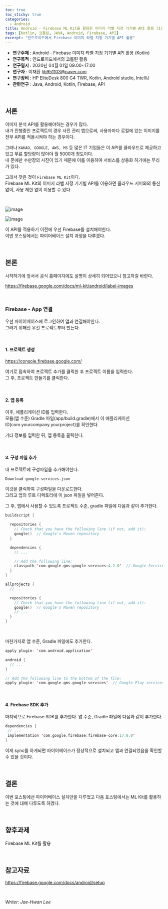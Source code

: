 ```yaml
---
toc: true
toc_sticky: true
categories:
  - Android
title: Android - Firebase ML Kit을 활용한 이미지 라벨 지정 기기별 API 활용 (1)(Kotlin)
tags: [Kotlin, 코틀린, JAVA, Android, Firebase, API]
excerpt: "안드로이드에서 Firebase 이미지 라벨 지정 기기별 API 활용"
---
```


* **연구주제** : Android - Firebase 이미지 라벨 지정 기기별 API 활용 (Kotlin)
* **연구목적** : 안드로이드에서의 코틀린 활용
* **연구일시** : 2020년 04월 01일 09:00~17:00
* **연구자** : 이재환 <ljh951103@naver.com>
* **연구장비** : HP EliteDesk 800 G4 TWR, Kotlin, Android studio, IntelliJ
* **관련연구** : Java, Android, Kotlin, Firebase, API

<br>

## 서론

이미지 분석 API를 활용해야하는 경우가 많다.  
내가 진행중인 프로젝트의 경우 사진 관리 앱으로써, 사용자마다 로컬에 있는 이미지를 전부 API를 적용시켜야 하는 경우이다. 

그러나 `KAKAO, GOOGLE, AWS, MS` 등 많은 IT 기업들은 이 API를 클라우드로 제공하고 있고 무료 할당량이 많아야 월 5000개 정도이다.  
내 폰에만 수만장의 사진이 있기 때문에 이를 이용하여 서비스를 상용화 하기에는 무리가 있다.

그래서 찾은 것이 `Firebase ML Kit`이다.  
Firebase ML Kit의 이미지 라벨 지정 기기별 API를 이용하면 클라우드 서버와의 통신없이, 사용 제한 없이 이용할 수 있다.

<br>

![image](https://user-images.githubusercontent.com/57826388/76699068-f495e280-66ec-11ea-8510-53e8609802f4.png)

![image](https://user-images.githubusercontent.com/57826388/76699039-9963f000-66ec-11ea-89ed-203c4b0ea0b5.png)

이 API를 적용하기 이전에 우선 Firebase를 설치해야한다.  
이번 포스팅에서는 파이어베이스 설치 과정을 다루겠다.

<br>

## 본론

시작하기에 앞서서 공식 홈페이지에도 설명이 상세히 되어있으니 참고하길 바란다.

https://firebase.google.com/docs/ml-kit/android/label-images

<br>

### **Firebase - App 연결**

우선 파이어베이스에 로그인하여 앱과 연결해야한다.  
그러기 위해선 우선 프로젝트부터 만든다.

<br>

#### **1. 프로젝트 생성**

https://console.firebase.google.com/

여기로 접속하여 프로젝트 추가를 클릭한 후 프로젝트 이름을 입력한다.  
그 후, 프로젝트 만들기를 클릭한다.

<br>

#### **2. 앱 등록**

이후, 애플리케이션 ID를 입력한다.  
모듈(앱 수준) Gradle 파일(app/build.gradle)에서 이 애플리케이션 ID(com.yourcompany.yourproject)를 확인한다.

기타 정보를 입력한 뒤, 앱 등록을 클릭한다.

<br>

#### **3. 구성 파일 추가**

내 프로젝트에 구성파일을 추가해야한다. 

`Download google-services.json`

이것을 클릭하여 구성파일을 다운로드한다.  
그리고 앱의 루트 디렉토리에 이 json 파일을 넣어준다.

그 후, 앱에서 사용할 수 있도록 프로젝트 수준, gradle 파일에 다음과 같이 추가한다.

````kotlin
buildscript {

  repositories {
    // Check that you have the following line (if not, add it):
    google()  // Google's Maven repository
  }

  dependencies {
    // ...

    // Add the following line:
    classpath 'com.google.gms:google-services:4.2.0'  // Google Services plugin
  }
}

allprojects {
  // ...

  repositories {
    // Check that you have the following line (if not, add it):
    google()  // Google's Maven repository
    // ...
  }
}
````

<br>

마찬가지로 앱 수준, Gradle 파일에도 추가한다.

````kotlin
apply plugin: 'com.android.application'

android {
  // ...
}

// Add the following line to the bottom of the file:
apply plugin: 'com.google.gms.google-services'  // Google Play services Gradle plugin
````

<br>

#### **4. Firebase SDK 추가**

마지막으로 Firebase SDK를 추가한다. 앱 수준, Gradle 파일에 다음과 같이 추가한다.

````kotlin
dependencies {
 // ...
 implementation 'com.google.firebase:firebase-core:17.0.0'
}
````

이제 sync를 하게되면 파이어베이스가 정상적으로 설치되고 앱과 연결되었음을 확인할 수 있을 것이다.

<br>

## 결론

이번 포스팅에선 파이어베이스 설치만을 다루었고 다음 포스팅에서는 ML Kit를 활용하는 것에 대해 다루도록 하겠다.

<br>

## 향후과제

Firebase ML Kit를 활용

<br>

## 참고자료

<https://firebase.google.com/docs/android/setup>

<br>

*Writer: Jae-Hwan Lee*

